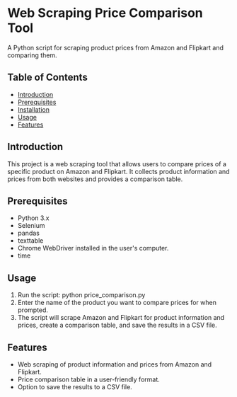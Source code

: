 # Web Scraping Price Comparison Tool

A Python script for scraping product prices from Amazon and Flipkart and comparing them.

## Table of Contents
- [Introduction](#introduction)
- [Prerequisites](#prerequisites)
- [Installation](#installation)
- [Usage](#usage)
- [Features](#features)



## Introduction

This project is a web scraping tool that allows users to compare prices of a specific product on Amazon and Flipkart. It collects product information and prices from both websites and provides a comparison table.

## Prerequisites

- Python 3.x
- Selenium
- pandas
- texttable
- Chrome WebDriver installed in the user's computer.
- time
## Usage

1. Run the script:
    python price_comparison.py
2. Enter the name of the product you want to compare prices for when prompted.
3. The script will scrape Amazon and Flipkart for product information and prices, create a comparison table, and save the results in a CSV file.

## Features

- Web scraping of product information and prices from Amazon and Flipkart.
- Price comparison table in a user-friendly format.
- Option to save the results to a CSV file.

